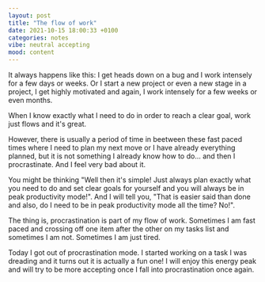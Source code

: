 ```yaml
---
layout: post
title: "The flow of work"
date: 2021-10-15 18:00:33 +0100
categories: notes
vibe: neutral accepting
mood: content
---
```


It always happens like this: I get heads down on a bug and I work intensely for a few days or
weeks. Or I start a new project or even a new stage in a project, I get highly motivated and
again, I work intensely for a few weeks or even months.

When I know exactly what I need to do in order to reach a clear goal,
work just flows and it's great.

However, there is usually a period of time in beetween these fast paced times
where I need to plan my next move or I have already everything planned, but it is not something
I already know how to do... and then I procrastinate. And I feel very bad about it.

You might be thinking "Well then it's simple! Just always plan exactly what you need to do and
set clear goals for yourself and you will always be in peak productivity mode!". And I will tell you,
"That is easier said than done and also, do I need to be in peak productivity mode all the time? No!".

The thing is, procrastination is part of my flow of work. Sometimes I am fast paced and crossing off
one item after the other on my tasks list and sometimes I am not. Sometimes I am just tired.

Today I got out of procrastination mode. I started working on a task I was dreading and it turns out
it is actually a fun one! I will enjoy this energy peak and will try to be more accepting once I fall
into procrastination once again.
